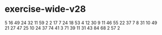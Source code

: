 # exercise-wide-v28
5
16
49
24
32
11
59
2
2
17
7
24
18
53
4
12
30
9
11
46
55
22
37
7
8
31
10
49
21
27
47
25
10
24
37
74
41
3
71
39
11
31
43
84
68
2
57
2
